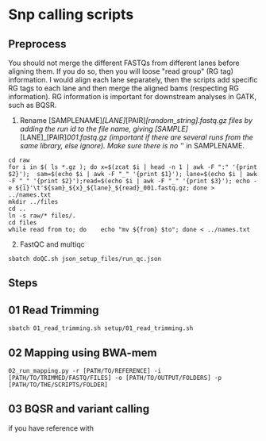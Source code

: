 # Snp calling scripts

## Preprocess

You should not merge the different FASTQs from different lanes before aligning them. If you do so, then you will loose "read group" (RG tag) information. I would align each lane separately, then the scripts add specific RG tags to each lane and then merge the aligned bams (respecting RG information). RG information is important for downstream analyses in GATK, such as  BQSR.  

1. Rename [SAMPLENAME]_[LANE]_[PAIR]_[random_string].fastq.gz files by adding the run id to the file name, giving [SAMPLE]_[LANE]_[PAIR]_001.fastq.gz (important if there are several runs from the same library, else ignore). Make sure there is no '_' in SAMPLENAME.  

```
cd raw
for i in $( ls *.gz ); do x=$(zcat $i | head -n 1 | awk -F ":" '{print $2}');  sam=$(echo $i | awk -F "_" '{print $1}'); lane=$(echo $i | awk -F "_" '{print $2}');read=$(echo $i | awk -F "_" '{print $3}'); echo -e ${i}'\t'${sam}_${x}_${lane}_${read}_001.fastq.gz; done > ../names.txt  
mkdir ../files
cd ..
ln -s raw/* files/.
cd files
while read from to; do    echo "mv ${from} $to"; done < ../names.txt
```

2. FastQC and multiqc

```
sbatch doQC.sh json_setup_files/run_qc.json
```

## Steps

## 01 Read Trimming

```
sbatch 01_read_trimming.sh setup/01_read_trimming.sh
```

## 02 Mapping using BWA-mem

```
02_run_mapping.py -r [PATH/TO/REFERENCE] -i [PATH/TO/TRIMMED/FASTQ/FILES] -o [PATH/TO/OUTPUT/FOLDERS] -p [PATH/TO/THE/SCRIPTS/FOLDER]
```

## 03 BQSR and variant calling
if you have reference with 
